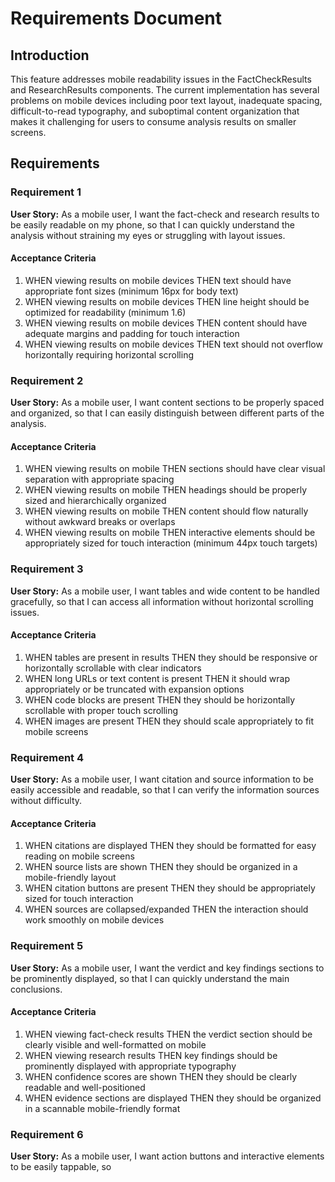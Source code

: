# Requirements Document

## Introduction

This feature addresses mobile readability issues in the FactCheckResults and ResearchResults components. The current implementation has several problems on mobile devices including poor text layout, inadequate spacing, difficult-to-read typography, and suboptimal content organization that makes it challenging for users to consume analysis results on smaller screens.

## Requirements

### Requirement 1

**User Story:** As a mobile user, I want the fact-check and research results to be easily readable on my phone, so that I can quickly understand the analysis without straining my eyes or struggling with layout issues.

#### Acceptance Criteria

1. WHEN viewing results on mobile devices THEN text should have appropriate font sizes (minimum 16px for body text)
2. WHEN viewing results on mobile devices THEN line height should be optimized for readability (minimum 1.6)
3. WHEN viewing results on mobile devices THEN content should have adequate margins and padding for touch interaction
4. WHEN viewing results on mobile devices THEN text should not overflow horizontally requiring horizontal scrolling

### Requirement 2

**User Story:** As a mobile user, I want content sections to be properly spaced and organized, so that I can easily distinguish between different parts of the analysis.

#### Acceptance Criteria

1. WHEN viewing results on mobile THEN sections should have clear visual separation with appropriate spacing
2. WHEN viewing results on mobile THEN headings should be properly sized and hierarchically organized
3. WHEN viewing results on mobile THEN content should flow naturally without awkward breaks or overlaps
4. WHEN viewing results on mobile THEN interactive elements should be appropriately sized for touch interaction (minimum 44px touch targets)

### Requirement 3

**User Story:** As a mobile user, I want tables and wide content to be handled gracefully, so that I can access all information without horizontal scrolling issues.

#### Acceptance Criteria

1. WHEN tables are present in results THEN they should be responsive or horizontally scrollable with clear indicators
2. WHEN long URLs or text content is present THEN it should wrap appropriately or be truncated with expansion options
3. WHEN code blocks are present THEN they should be horizontally scrollable with proper touch scrolling
4. WHEN images are present THEN they should scale appropriately to fit mobile screens

### Requirement 4

**User Story:** As a mobile user, I want citation and source information to be easily accessible and readable, so that I can verify the information sources without difficulty.

#### Acceptance Criteria

1. WHEN citations are displayed THEN they should be formatted for easy reading on mobile screens
2. WHEN source lists are shown THEN they should be organized in a mobile-friendly layout
3. WHEN citation buttons are present THEN they should be appropriately sized for touch interaction
4. WHEN sources are collapsed/expanded THEN the interaction should work smoothly on mobile devices

### Requirement 5

**User Story:** As a mobile user, I want the verdict and key findings sections to be prominently displayed, so that I can quickly understand the main conclusions.

#### Acceptance Criteria

1. WHEN viewing fact-check results THEN the verdict section should be clearly visible and well-formatted on mobile
2. WHEN viewing research results THEN key findings should be prominently displayed with appropriate typography
3. WHEN confidence scores are shown THEN they should be clearly readable and well-positioned
4. WHEN evidence sections are displayed THEN they should be organized in a scannable mobile-friendly format

### Requirement 6

**User Story:** As a mobile user, I want action buttons and interactive elements to be easily tappable, so 